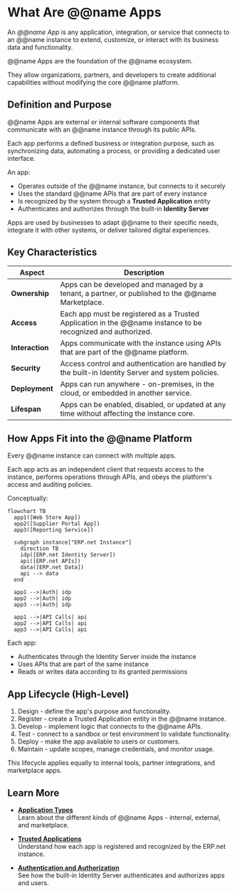 # What Are @@name Apps

An *@@name App* is any application, integration, or service that connects to an @@name instance to extend, customize, or interact with its business data and functionality.

@@name Apps are the foundation of the @@name ecosystem.

They allow organizations, partners, and developers to create additional capabilities without modifying the core @@name platform.

## Definition and Purpose

@@name Apps are external or internal software components that communicate with an @@name instance through its public APIs.

Each app performs a defined business or integration purpose, such as synchronizing data, automating a process, or providing a dedicated user interface.

An app:

- Operates outside of the @@name instance, but connects to it securely
- Uses the standard @@name APIs that are part of every instance
- Is recognized by the system through a **Trusted Application** entity
- Authenticates and authorizes through the built-in **Identity Server**

Apps are used by businesses to adapt @@name to their specific needs, integrate it with other systems, or deliver tailored digital experiences.

## Key Characteristics

| Aspect | Description |
|--------|--------------|
| **Ownership** | Apps can be developed and managed by a tenant, a partner, or published to the @@name Marketplace. |
| **Access** | Each app must be registered as a Trusted Application in the @@name instance to be recognized and authorized. |
| **Interaction** | Apps communicate with the instance using APIs that are part of the @@name platform. |
| **Security** | Access control and authentication are handled by the built-in Identity Server and system policies. |
| **Deployment** | Apps can run anywhere - on-premises, in the cloud, or embedded in another service. |
| **Lifespan** | Apps can be enabled, disabled, or updated at any time without affecting the instance core. |

## How Apps Fit into the @@name Platform

Every @@name instance can connect with multiple apps.

Each app acts as an independent client that requests access to the instance, performs operations through APIs, and obeys the platform's access and auditing policies.

Conceptually:

```mermaid
flowchart TB
  app1([Web Store App])
  app2([Supplier Portal App])
  app3([Reporting Service])

  subgraph instance["ERP.net Instance"]
    direction TB
    idp([ERP.net Identity Server])
    api([ERP.net APIs])
    data([ERP.net Data])
    api --> data
  end

  app1 -->|Auth| idp
  app2 -->|Auth| idp
  app3 -->|Auth| idp

  app1 -->|API Calls| api
  app2 -->|API Calls| api
  app3 -->|API Calls| api
```

Each app:

- Authenticates through the Identity Server inside the instance
- Uses APIs that are part of the same instance
- Reads or writes data according to its granted permissions

## App Lifecycle (High-Level)

1. Design - define the app's purpose and functionality.
2. Register - create a Trusted Application entity in the @@name instance.
3. Develop - implement logic that connects to the @@name APIs.
4. Test - connect to a sandbox or test environment to validate functionality.
5. Deploy - make the app available to users or customers.
6. Maintain - update scopes, manage credentials, and monitor usage.

This lifecycle applies equally to internal tools, partner integrations, and marketplace apps.

## Learn More

- **[Application Types](app-types.md)**  
  Learn about the different kinds of @@name Apps - internal, external, and marketplace.

- **[Trusted Applications](trusted-apps.md)**  
  Understand how each app is registered and recognized by the ERP.net instance.

- **[Authentication and Authorization](../auth/overview.md)**  
  See how the built-in Identity Server authenticates and authorizes apps and users.